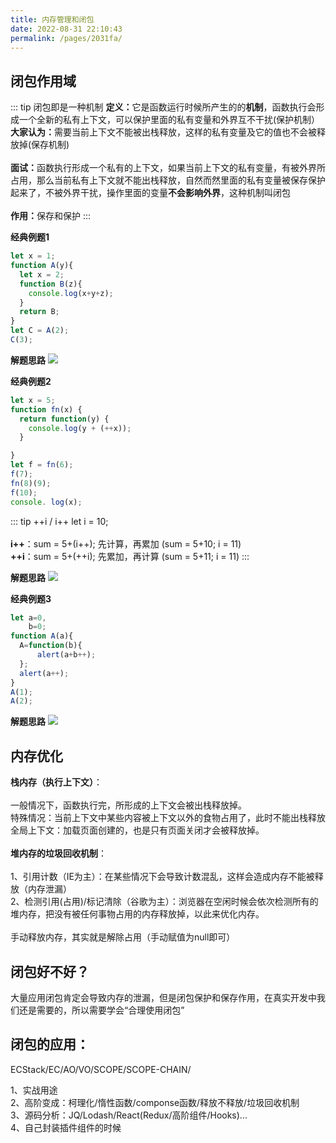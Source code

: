 ```yaml
---
title: 内存管理和闭包
date: 2022-08-31 22:10:43
permalink: /pages/2031fa/
---
```


## 闭包作用域
::: tip 闭包即是一种机制
<b>定义：</b>它是函数运行时候所产生的的**机制**，函数执行会形成一个全新的私有上下文，可以保护里面的私有变量和外界互不干扰(保护机制）<br>
<b>大家认为：</b>需要当前上下文不能被出栈释放，这样的私有变量及它的值也不会被释放掉(保存机制)<br><br>
<b>面试：</b>函数执行形成一个私有的上下文，如果当前上下文的私有变量，有被外界所占用，那么当前私有上下文就不能出栈释放，自然而然里面的私有变量被保存保护起来了，不被外界干扰，操作里面的变量**不会影响外界**，这种机制叫闭包<br><br>
<b>作用：</b>保存和保护
:::

<b>经典例题1</b>

``` js
let x = 1; 
function A(y){
  let x = 2; 
  function B(z){
    console.log(x+y+z);
  }
  return B; 
}
let C = A(2); 
C(3); 
```

<b>解题思路</b>
![](https://tva1.sinaimg.cn/large/007S8ZIlly1gh8adznzhnj31460u07n5.jpg)

<b>经典例题2</b>

``` js
let x = 5; 
function fn(x) {
  return function(y) {
    console.log(y + (++x));
  }

}
let f = fn(6); 
f(7); 
fn(8)(9); 
f(10); 
console. log(x); 
```

::: tip ++i / i++
let i = 10; <br><br>
<b>i++</b>：sum = 5+(i++); 先计算，再累加 (sum = 5+10; i = 11)<br>
<b>++i</b>：sum = 5+(++i); 先累加，再计算 (sum = 5+11; i = 11)
:::

<b>解题思路</b>
![](https://tva1.sinaimg.cn/large/007S8ZIlly1gha699418vj314g0esdi1.jpg)

<b>经典例题3</b>

``` js
let a=0,
    b=0;
function A(a){
  A=function(b){
      alert(a+b++);
  };
  alert(a++);
}
A(1);
A(2);
```

<b>解题思路</b>
![](https://tva1.sinaimg.cn/large/007S8ZIlly1gha810v2wdj31gm0sa41l.jpg)

## 内存优化

<b>栈内存（执行上下文）</b>：<br><br>
一般情况下，函数执行完，所形成的上下文会被出栈释放掉。<br>
特殊情况：当前上下文中某些内容被上下文以外的食物占用了，此时不能出栈释放<br>
全局上下文：加载页面创建的，也是只有页面关闭才会被释放掉。
<br><br>
<b>堆内存的垃圾回收机制</b>：<br><br>
1、引用计数（IE为主）：在某些情况下会导致计数混乱，这样会造成内存不能被释放（内存泄漏）<br>
2、检测引用(占用)/标记清除（谷歌为主）：浏览器在空闲时候会依次检测所有的堆内存，把没有被任何事物占用的内存释放掉，以此来优化内存。<br><br>
手动释放内存，其实就是解除占用（手动赋值为null即可）

## 闭包好不好？

大量应用闭包肯定会导致内存的泄漏，但是闭包保护和保存作用，在真实开发中我们还是需要的，所以需要学会“合理使用闭包”

## 闭包的应用：

ECStack/EC/AO/VO/SCOPE/SCOPE-CHAIN/

1、实战用途<br>
2、高阶变成：柯理化/惰性函数/componse函数/释放不释放/垃圾回收机制<br>
3、源码分析：JQ/Lodash/React(Redux/高阶组件/Hooks)... <br>
4、自己封装插件组件的时候
